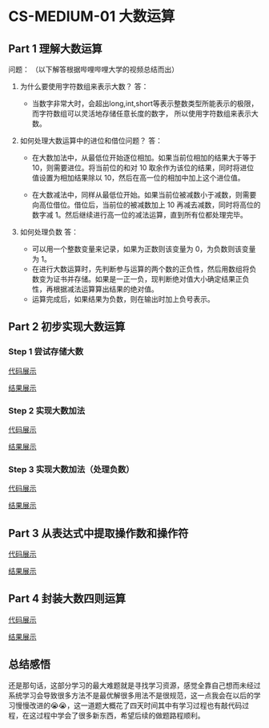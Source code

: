 # CS-MEDIUM-01 大数运算

## Part 1 理解大数运算

问题：
（以下解答根据哔哩哔哩大学的视频总结而出）

1. 为什么要使用字符数组来表示大数？
    答：
    * 当数字非常大时，会超出long,int,short等表示整数类型所能表示的极限，而字符数组可以灵活地存储任意长度的数字，
    所以使用字符数组来表示大数。

2. 如何处理大数运算中的进位和借位问题？
    答：
    * 在大数加法中，从最低位开始逐位相加。如果当前位相加的结果大于等于 10，则需要进位。将当前位的和对 10 取余作为该位的结果，同时将进位值设置为相加结果除以 10，然后在高一位的相加中加上这个进位值。

    * 在大数减法中，同样从最低位开始。如果当前位被减数小于减数，则需要向高位借位。借位后，当前位的被减数加上 10 再减去减数，同时将高位的数字减 1。然后继续进行高一位的减法运算，直到所有位都处理完毕。

3. 如何处理负数
    答：
    * 可以用一个整数变量来记录，如果为正数则该变量为 0，为负数则该变量为 1。
    * 在进行大数运算时，先判断参与运算的两个数的正负性，然后用数组将负数变为证书并存储。如果是一正一负，现判断绝对值大小确定结果正负性，再根据减法运算算出结果的绝对值。
    * 运算完成后，如果结果为负数，则在输出时加上负号表示。

## Part 2 初步实现大数运算

### Step 1 尝试存储大数

[代码展示](part2step1.md)

[结果展示](https://github.com/24k-zhuying/-Glimmer-CS-MEDIUM-01/blob/main/%E5%B1%8F%E5%B9%95%E6%88%AA%E5%9B%BE%202024-09-25%20112545.png)

### Step 2 实现大数加法

[代码展示](part2step2.md)

[结果展示](https://github.com/24k-zhuying/-Glimmer-CS-MEDIUM-01/blob/main/%E5%B1%8F%E5%B9%95%E6%88%AA%E5%9B%BE%202024-09-25%20114314.png)

### Step 3 实现大数加法（处理负数）
[代码展示](part2step3.md)

[结果展示](https://github.com/24k-zhuying/-Glimmer-CS-MEDIUM-01/blob/main/%E5%B1%8F%E5%B9%95%E6%88%AA%E5%9B%BE%202024-09-25%20115328.png)

## Part 3 从表达式中提取操作数和操作符
[代码展示](part3.md)

[结果展示](https://github.com/24k-zhuying/-Glimmer-CS-MEDIUM-01/blob/main/%E5%B1%8F%E5%B9%95%E6%88%AA%E5%9B%BE%202024-09-25%20195916.png)

## Part 4 封装大数四则运算
[代码展示](part4.md)

[结果展示](https://github.com/24k-zhuying/-Glimmer-CS-MEDIUM-01/blob/main/%E5%B1%8F%E5%B9%95%E6%88%AA%E5%9B%BE%202024-09-27%20150111.png)

## 总结感悟

还是那句话，这部分学习的最大难题就是寻找学习资源，感觉全靠自己想而未经过系统学习会导致很多方法不是最优解很多用法不是很规范，这一点我会在以后的学习慢慢改进的:sob::sob:，这一道题大概花了四天时间其中有学习过程也有敲代码过程，在这过程中学会了很多新东西，希望后续的做题路程顺利。



